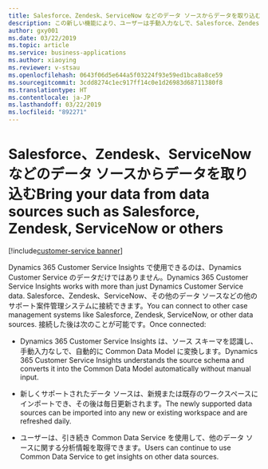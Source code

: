 ```yaml
---
title: Salesforce、Zendesk、ServiceNow などのデータ ソースからデータを取り込む
description: この新しい機能により、ユーザーは手動入力なしで、Salesforce、Zendesk、ServiceNow などのソースからサポート データをインポートできます。
author: gxy001
ms.date: 03/22/2019
ms.topic: article
ms.service: business-applications
ms.author: xiaoying
ms.reviewer: v-stsau
ms.openlocfilehash: 0643f06d5e644a5f03224f93e59ed1bca8a8ce59
ms.sourcegitcommit: 3cdd8274c1ec917ff14c0e1d26983d68711380f8
ms.translationtype: HT
ms.contentlocale: ja-JP
ms.lasthandoff: 03/22/2019
ms.locfileid: "892271"
---
```

# <a name="bring-your-data-from-data-sources-such-as-salesforce-zendesk-servicenow-or-others"></a><span data-ttu-id="de6af-103">Salesforce、Zendesk、ServiceNow などのデータ ソースからデータを取り込む</span><span class="sxs-lookup"><span data-stu-id="de6af-103">Bring your data from data sources such as Salesforce, Zendesk, ServiceNow or others</span></span>
[!include[customer-service banner](../../../includes/dynamics365-ai-customer-service.md)]


<span data-ttu-id="de6af-104">Dynamics 365 Customer Service Insights で使用できるのは、Dynamics Customer Service のデータだけではありません。</span><span class="sxs-lookup"><span data-stu-id="de6af-104">Dynamics 365 Customer Service Insights works with more than just Dynamics Customer Service data.</span></span> <span data-ttu-id="de6af-105">Salesforce、Zendesk、ServiceNow、その他のデータ ソースなどの他のサポート案件管理システムに接続できます。</span><span class="sxs-lookup"><span data-stu-id="de6af-105">You can connect to other case management systems like Salesforce, Zendesk, ServiceNow, or other data sources.</span></span> <span data-ttu-id="de6af-106">接続した後は次のことが可能です。</span><span class="sxs-lookup"><span data-stu-id="de6af-106">Once connected:</span></span>

- <span data-ttu-id="de6af-107">Dynamics 365 Customer Service Insights は、ソース スキーマを認識し、手動入力なしで、自動的に Common Data Model に変換します。</span><span class="sxs-lookup"><span data-stu-id="de6af-107">Dynamics 365 Customer Service Insights understands the source schema and converts it into the Common Data Model automatically without manual input.</span></span>

- <span data-ttu-id="de6af-108">新しくサポートされたデータ ソースは、新規または既存のワークスペースにインポートでき、その後は毎日更新されます。</span><span class="sxs-lookup"><span data-stu-id="de6af-108">The newly supported data sources can be imported into any new or existing workspace and are refreshed daily.</span></span>

- <span data-ttu-id="de6af-109">ユーザーは、引き続き Common Data Service を使用して、他のデータ ソースに関する分析情報を取得できます。</span><span class="sxs-lookup"><span data-stu-id="de6af-109">Users can continue to use Common Data Service to get insights on other data sources.</span></span>
